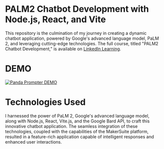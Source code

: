 # PALM2 Chatbot Development with Node.js, React, and Vite
This repository is the culmination of my journey in creating a dynamic chatbot application, powered by Google's advanced language model, PaLM 2, and leveraging cutting-edge technologies. The full course, titled "PALM2 Chatbot Development," is available on [LinkedIn Learning][lil-course-url].

# DEMO
[![Panda Prompter DEMO](https://img.youtube.com/vi/RDH1NLu4ZUE/0.jpg)](https://www.youtube.com/watch?v=RDH1NLu4ZUE)


# Technologies Used
I harnessed the power of PaLM 2, Google's advanced language model, along with Node.js, React, Vite.js, and the Google Bard API, to craft this innovative chatbot application. The seamless integration of these technologies, coupled with the capabilities of the MakerSuite platform, resulted in a feature-rich application capable of intelligent responses and enhanced user interactions.


[0]: # (Replace these placeholder URLs with actual course URLs)

[lil-course-url]: https://www.linkedin.com/learning/
